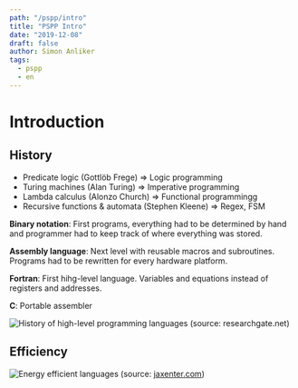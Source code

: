 ```yaml
---
path: "/pspp/intro"
title: "PSPP Intro"
date: "2019-12-08"
draft: false
author: Simon Anliker
tags:
  - pspp
  - en
---
```




# Introduction

## History

* Predicate logic (Gottlöb Frege) => Logic programming
* Turing machines (Alan Turing) => Imperative programming
* Lambda calculus (Alonzo Church) => Functional programmingg
* Recursive functions & automata (Stephen Kleene) => Regex, FSM


**Binary notation**: First programs, everything had to be determined by hand and programmer had to keep track of where everything was stored.

**Assembly language**: Next level with reusable macros and subroutines. Programs had to be rewritten for every hardware platform.

**Fortran**: First hihg-level language. Variables and equations instead of registers and addresses.

**C**: Portable assembler

![History of high-level programming languages](https://external-content.duckduckgo.com/iu/?u=https%3A%2F%2Fwww.researchgate.net%2Fprofile%2FAli_Mili2%2Fpublication%2F3248243%2Ffigure%2Fdownload%2Ffig1%2FAS%3A339190895136774%401457880819623%2FA-brief-history-of-high-level-programming-languages-from-1956-to-2004.png&f=1&nofb=1)
(source: researchgate.net)


## Efficiency

![Energy efficient languages](https://jaxenter.com/wp-content/uploads/2017/09/energy-efficient-languages.png)
(source: [jaxenter.com](https://jaxenter.com/energy-efficient-programming-languages-137264.html))

